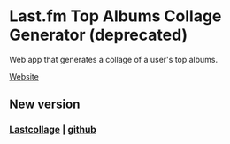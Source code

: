Last.fm Top Albums Collage Generator (deprecated)
====================================

Web app that generates a collage of a user's top albums.

[Website](https://www.alexpwhite.me/lastfm)

## New version

### [Lastcollage](https://lastcollage.io) | [github](https://github.com/awhite/lastcollage)


